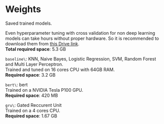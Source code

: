 # Weights

Saved trained models.

Even hyperparameter tuning with cross validation for non deep learning models
can take hours without proper hardware. So it is recommended to download them
from [this Drive link](https://drive.google.com/drive/folders/1o_exDi-gA0X1kSBTl9qUPpEGWZBX-MFy).  
**Total required space**: 5.3 GB

`baseline\`: KNN, Naive Bayes, Logistic Regression, SVM, Random Forest and 
Multi Layer Perceptron.  
Trained and tuned on 16 cores CPU with 64GB RAM.  
**Required space**: 3.2 GB

`bert\`: bert  
Trained on a NVIDIA Tesla P100 GPU.  
**Required space**: 420 MB

`gru\`: Gated Reccurent Unit  
Trained on a 4 cores CPU.  
**Required space**: 1.67 GB
